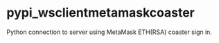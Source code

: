 # pypi_wsclientmetamaskcoaster
Python connection to server using MetaMask ETH(RSA) coaster sign in.
